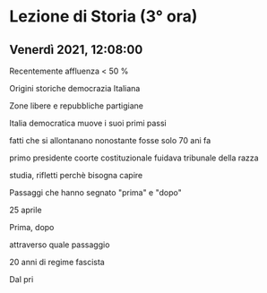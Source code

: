 #  Lezione di Storia (3° ora)
## Venerdì 2021, 12:08:00


Recentemente affluenza < 50 %


Origini storiche democrazia
Italiana


Zone libere e repubbliche partigiane

Italia democratica muove i suoi primi passi


fatti che si allontanano nonostante fosse solo 70 ani fa


primo presidente coorte costituzionale fuidava tribunale della razza


studia, rifletti perchè bisogna capire

Passaggi che hanno segnato "prima" e "dopo"

25 aprile

Prima, dopo

attraverso quale passaggio

20 anni di regime fascista



Dal pri
<!--stackedit_data:
eyJoaXN0b3J5IjpbODgxMjM2ODAsMTQwMzIyMTgyMiwtODk4Mj
Q4NDgyLDE5MjY0ODE0MDUsLTE4MjIzMjkwMjBdfQ==
-->